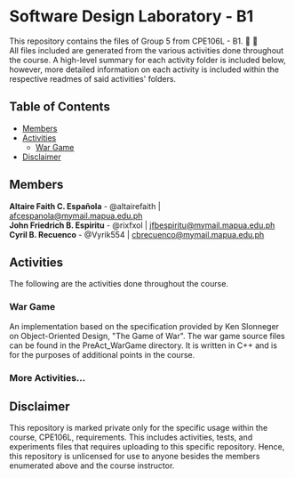 
# Software Design Laboratory - B1

This repository contains the files of Group 5 from CPE106L - B1. :crocodile: :tada:  
All files included are generated from the various activities done throughout the course. A high-level summary for each activity folder is included below, however, more detailed information on each activity is included within the respective readmes of said activities' folders.

## Table of Contents

- [Members](#members)
- [Activities](#activities)
  - [War Game](#war-game)
- [Disclaimer](#disclaimer)

## Members
  
**Altaire Faith C. Española**   - @altairefaith | <afcespanola@mymail.mapua.edu.ph>  
**John Friedrich B. Espiritu**  - @rixfxol      | <jfbespiritu@mymail.mapua.edu.ph>  
**Cyril B. Recuenco**           - @Vyrik554     | <cbrecuenco@mymail.mapua.edu.ph>  

## Activities

The following are the activities done throughout the course.

### War Game

An implementation based on the specification provided by Ken Slonneger on Object-Oriented Design, "The Game of War". The war game source files can be found in the PreAct\_WarGame directory. It is written in C++ and is for the purposes of additional points in the course.

### More Activities...

## Disclaimer

This repository is marked private only for the specific usage within the course, CPE106L, requirements. This includes activities, tests, and experiments files that requires uploading to this specific repository. Hence, this repository is unlicensed for use to anyone besides the members enumerated above and the course instructor.
